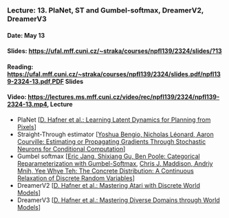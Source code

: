 ### Lecture: 13. PlaNet, ST and Gumbel-softmax, DreamerV2, DreamerV3
#### Date: May 13
#### Slides: https://ufal.mff.cuni.cz/~straka/courses/npfl139/2324/slides/?13
#### Reading: https://ufal.mff.cuni.cz/~straka/courses/npfl139/2324/slides.pdf/npfl139-2324-13.pdf,PDF Slides
#### Video: https://lectures.ms.mff.cuni.cz/video/rec/npfl139/2324/npfl139-2324-13.mp4, Lecture

- PlaNet [[D. Hafner et al.: Learning Latent Dynamics for Planning from Pixels](https://arxiv.org/abs/1811.04551)]
- Straight-Through estimator  [[Yoshua Bengio, Nicholas Léonard, Aaron Courville: Estimating or Propagating Gradients Through Stochastic Neurons for Conditional Computation](https://arxiv.org/abs/1308.3432)]
- Gumbel softmax [[Eric Jang, Shixiang Gu, Ben Poole: Categorical Reparameterization with Gumbel-Softmax](https://arxiv.org/abs/1611.01144), [Chris J. Maddison, Andriy Mnih, Yee Whye Teh: The Concrete Distribution: A Continuous Relaxation of Discrete Random Variables](https://arxiv.org/abs/1611.00712)]
- DreamerV2 [[D. Hafner et al.: Mastering Atari with Discrete World Models](https://arxiv.org/abs/2010.02193)]
- DreamerV3 [[D. Hafner et al.: Mastering Diverse Domains through World Models](https://arxiv.org/abs/2301.04104)]
